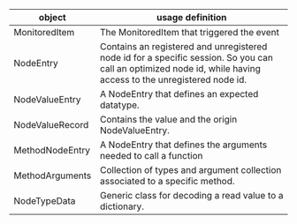 | object | usage definition   | 
| --- | --- | 
| MonitoredItem | The MonitoredItem that triggered the event |
| NodeEntry | Contains an registered and unregistered node id for a specific session. So you can call an optimized node id, while having access to the unregistered node id. |
| NodeValueEntry | A NodeEntry that defines an expected datatype. |
| NodeValueRecord | Contains the value and the origin NodeValueEntry. |
| MethodNodeEntry | A NodeEntry that defines the arguments needed to call a function |
| MethodArguments | Collection of types and argument collection associated to a specific method. |
| NodeTypeData | Generic class for decoding a read value to a dictionary. |
